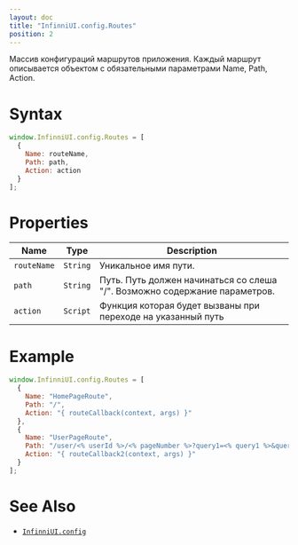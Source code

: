 ```yaml
---
layout: doc
title: "InfinniUI.config.Routes"
position: 2
---
```


Массив конфигураций маршрутов приложения. Каждый маршрут описывается объектом с обязательными параметрами Name, Path, Action.

# Syntax

```js
window.InfinniUI.config.Routes = [
  {
    Name: routeName,
    Path: path,
    Action: action
  }
];
```

# Properties

|Name|Type|Description|
|----|----|-----------|
|`routeName`|`String`|Уникальное имя пути.|
|`path`|`String`|Путь. Путь должен начинаться со слеша "/". Возможно содержание параметров.|
|`action`|`Script`|Функция которая будет вызваны при переходе на указанный путь|

# Example

```js
window.InfinniUI.config.Routes = [
  {
    Name: "HomePageRoute",
    Path: "/",
    Action: "{ routeCallback(context, args) }"
  },
  {
    Name: "UserPageRoute",
    Path: "/user/<% userId %>/<% pageNumber %>?query1=<% query1 %>&query2=<% query2 %>",
    Action: "{ routeCallback2(context, args) }"
  }
];
```

# See Also

* [`InfinniUI.config`](../InfinniUI.config)

